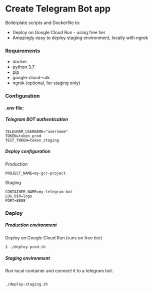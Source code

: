 # Create Telegram Bot app

Boilerplate scripts and Dockerfile to:

* Deploy on Google Cloud Run - using free tier
* Amazingly easy to deploy staging environment, locally with ngrok

### Requirements

* docker
* python 3.7
* pip
* google-cloud-sdk
* ngrok (optional, for staging only)


### Configuration

#### .env file:

##### Telegram BOT authentication

```
TELEGRAM_USERNAME="username"
TOKEN=token_prod
TEST_TOKEN=token_staging
```

##### Deploy configuration

Production

```
PROJECT_NAME=my-gcr-project 
```

Staging

``` 
CONTAINER_NAME=my-telegram-bot
LOG_DIR=logs
PORT=8888
```

### Deploy

##### Production environment

Deploy on Google Cloud Run (runs on free tier)

```bash
$ ./deploy-prod.sh
```

##### Staging environment


Run local container and connect it to a telegram bot.

```bash

./deploy-staging.sh
```